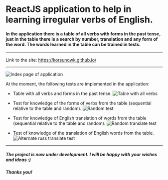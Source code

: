 # ReactJS application to help in learning irregular verbs of English. 

#### In the application there is a table of all verbs with forms in the past tense, just in the table there is a search by number, translation and any form of the word. The words learned in the table can be trained in tests.
 ___
 Link to the site: https://korsunowk.github.io/
 ___
 ![Index page of application](http://dl3.joxi.net/drive/2017/06/08/0020/0712/1331912/12/7e116fe2b9.jpg)
 
At the moment, the following tests are implemented in the application:
- Table with all verbs and forms in the past tense.
![Table with all verbs](http://dl3.joxi.net/drive/2017/06/08/0020/0712/1331912/12/08cd06fda3.jpg)

- Test for knowledge of the forms of verbs from the table 
(sequential relative to the table and random).
![Random test](http://dl3.joxi.net/drive/2017/06/08/0020/0712/1331912/12/b4a4918788.jpg)

- Test for knowledge of English translation of words from the table 
(sequential relative to the table and random).
![Random translate test](http://dl4.joxi.net/drive/2017/06/08/0020/0712/1331912/12/630e6c8f58.jpg)

- Test of knowledge of the translation of English words from the table.
![Alternate russ translate test](http://dl3.joxi.net/drive/2017/06/08/0020/0712/1331912/12/fef9de100a.jpg)

___
##### The project is now under development. I will be happy with your wishes and ideas :) 

##### Thanks you!